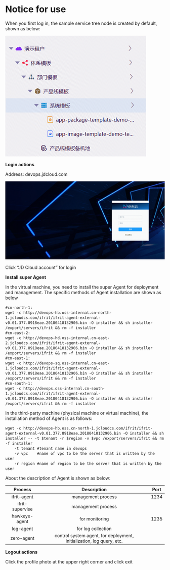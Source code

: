 # Notice for use

When you first log in, the sample service tree node is created by default, shown as below:

![image](https://github.com/jdcloudcom/cn/blob/DevOps/image/DevOps/Operation-Guide1.png)

**Login actions**

Address: devops.jdcloud.com

![image](https://github.com/jdcloudcom/cn/blob/DevOps/image/DevOps/Operation-Guide2.png)

Click “JD Cloud account” for login

**Install super Agent**

In the virtual machine, you need to install the super Agent for deployment and management. The specific methods of Agent installation are shown as below
```
#cn-north-1:
wget -c http://devops-hb.oss-internal.cn-north-1.jcloudcs.com/ifrit/ifrit-agent-external-v0.01.377.8918eae.20180418132906.bin -O installer && sh installer /export/servers/ifrit && rm -f installer
#cn-east-2:
wget -c http://devops-hd.oss-internal.cn-east-2.jcloudcs.com/ifrit/ifrit-agent-external-v0.01.377.8918eae.20180418132906.bin -O installer && sh installer /export/servers/ifrit && rm -f installer
#cn-east-1:
wget -c http://devops-sq.oss-internal.cn-east-1.jcloudcs.com/ifrit/ifrit-agent-external-v0.01.377.8918eae.20180418132906.bin -O installer && sh installer /export/servers/ifrit && rm -f installer
#cn-south-1:
wget -c http://devops.oss-internal.cn-south-1.jcloudcs.com/ifrit/ifrit-agent-external-v0.01.377.8918eae.20180418132906.bin -O installer && sh installer /export/servers/ifrit && rm -f installer

```

In the third-party machine (physical machine or virtual machine), the installation method of Agent is as follows:
```
wget -c http://devops-hb.oss.cn-north-1.jcloudcs.com/ifrit/ifrit-agent-external-v0.01.377.8918eae.20180418132906.bin -O installer && sh installer -- -t $tenant -r $region -v $vpc /export/servers/ifrit && rm -f installer
    -t tenant #tenant name in devops
    -v vpc    #name of vpc to be the server that is written by the user
    -r region #name of region to be the server that is written by the user

```

About the description of Agent is shown as below:

| Process      |   Description  | Port  |
| :--------: | :--------:| :--: |
| ifrit-agent  | management process |  1234 |
| ifrit-supervise  | management process |  |
| hawkeye-agent  | for monitoring |  1235 |
| log-agent  | for log collection |   |
| zero-agent  | control system agent, for deployment, initialization, log query, etc. |   |


**Logout actions**

Click the profile photo at the upper right corner and click exit
